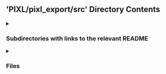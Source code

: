 ## 'PIXL/pixl_export/src' Directory Contents

<details>
<summary>
<h3> Subdirectories with links to the relevant README </h3> 

</summary>

[pixl_export](./pixl_export/README.md)

</details>

<details>
<summary>
<h3> Files </h3> 

</summary>

| **User docs** |
| :--- |
| README.md |

</details>

